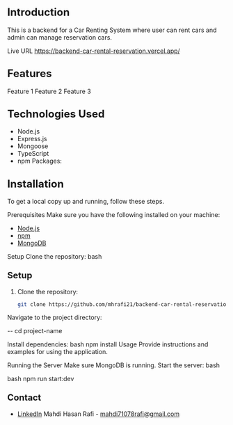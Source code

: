 ## <span style="font-size: 24px;">Introduction</span>
This is a backend for a Car Renting System where user can rent cars and admin can manage reservation cars.

Live URL
https://backend-car-rental-reservation.vercel.app/

## <span style="font-size: 24px;">Features</span>
Feature 1
Feature 2
Feature 3

## <span style="font-size: 24px;">Technologies Used</span>
- Node.js
- Express.js
- Mongoose
- TypeScript
- npm Packages:
## <span style="font-size: 24px;">Installation</span>
To get a local copy up and running, follow these steps.

Prerequisites
Make sure you have the following installed on your machine:
- [Node.js](https://nodejs.org/en/)
- [npm](https://www.npmjs.com/)
- [MongoDB](https://www.mongodb.com/)

Setup
Clone the repository:
bash
### <span style="font-size: 20px;">Setup</span>
1. Clone the repository:
   ```bash
   git clone https://github.com/mhrafi21/backend-car-rental-reservation.git

Navigate to the project directory:

-- cd project-name

Install dependencies:
bash
npm install
Usage
Provide instructions and examples for using the application.

Running the Server
Make sure MongoDB is running.
Start the server:
bash

bash npm run start:dev


### <span style="font-size: 20px;">Contact</span>
- [LinkedIn](www.linkedin.com/in/mahdi-hasan-rafi-7215a42a0)
Mahdi Hasan Rafi - mahdi71078rafi@gmail.com

